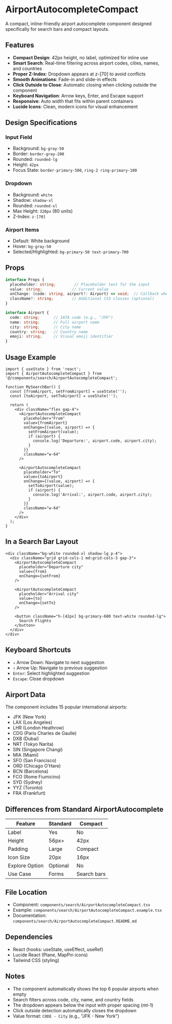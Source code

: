 # AirportAutocompleteCompact

A compact, inline-friendly airport autocomplete component designed specifically for search bars and compact layouts.

## Features

- **Compact Design**: 42px height, no label, optimized for inline use
- **Smart Search**: Real-time filtering across airport codes, cities, names, and countries
- **Proper Z-Index**: Dropdown appears at z-[70] to avoid conflicts
- **Smooth Animations**: Fade-in and slide-in effects
- **Click Outside to Close**: Automatic closing when clicking outside the component
- **Keyboard Navigation**: Arrow keys, Enter, and Escape support
- **Responsive**: Auto width that fits within parent containers
- **Lucide Icons**: Clean, modern icons for visual enhancement

## Design Specifications

### Input Field
- Background: `bg-gray-50`
- Border: `border-gray-200`
- Rounded: `rounded-lg`
- Height: `42px`
- Focus State: `border-primary-500`, `ring-2 ring-primary-100`

### Dropdown
- Background: `white`
- Shadow: `shadow-xl`
- Rounded: `rounded-xl`
- Max Height: `320px` (80 units)
- Z-Index: `z-[70]`

### Airport Items
- Default: White background
- Hover: `bg-gray-50`
- Selected/Highlighted: `bg-primary-50 text-primary-700`

## Props

```typescript
interface Props {
  placeholder: string;        // Placeholder text for the input
  value: string;             // Current value
  onChange: (code: string, airport?: Airport) => void;  // Callback when value changes
  className?: string;        // Additional CSS classes (optional)
}

interface Airport {
  code: string;      // IATA code (e.g., "JFK")
  name: string;      // Full airport name
  city: string;      // City name
  country: string;   // Country name
  emoji: string;     // Visual emoji identifier
}
```

## Usage Example

```tsx
import { useState } from 'react';
import { AirportAutocompleteCompact } from '@/components/search/AirportAutocompleteCompact';

function MySearchBar() {
  const [fromAirport, setFromAirport] = useState('');
  const [toAirport, setToAirport] = useState('');

  return (
    <div className="flex gap-4">
      <AirportAutocompleteCompact
        placeholder="From"
        value={fromAirport}
        onChange={(value, airport) => {
          setFromAirport(value);
          if (airport) {
            console.log('Departure:', airport.code, airport.city);
          }
        }}
        className="w-64"
      />

      <AirportAutocompleteCompact
        placeholder="To"
        value={toAirport}
        onChange={(value, airport) => {
          setToAirport(value);
          if (airport) {
            console.log('Arrival:', airport.code, airport.city);
          }
        }}
        className="w-64"
      />
    </div>
  );
}
```

## In a Search Bar Layout

```tsx
<div className="bg-white rounded-xl shadow-lg p-4">
  <div className="grid grid-cols-1 md:grid-cols-3 gap-3">
    <AirportAutocompleteCompact
      placeholder="Departure city"
      value={from}
      onChange={setFrom}
    />

    <AirportAutocompleteCompact
      placeholder="Arrival city"
      value={to}
      onChange={setTo}
    />

    <button className="h-[42px] bg-primary-600 text-white rounded-lg">
      Search Flights
    </button>
  </div>
</div>
```

## Keyboard Shortcuts

- `↓` Arrow Down: Navigate to next suggestion
- `↑` Arrow Up: Navigate to previous suggestion
- `Enter`: Select highlighted suggestion
- `Escape`: Close dropdown

## Airport Data

The component includes 15 popular international airports:
- JFK (New York)
- LAX (Los Angeles)
- LHR (London Heathrow)
- CDG (Paris Charles de Gaulle)
- DXB (Dubai)
- NRT (Tokyo Narita)
- SIN (Singapore Changi)
- MIA (Miami)
- SFO (San Francisco)
- ORD (Chicago O'Hare)
- BCN (Barcelona)
- FCO (Rome Fiumicino)
- SYD (Sydney)
- YYZ (Toronto)
- FRA (Frankfurt)

## Differences from Standard AirportAutocomplete

| Feature | Standard | Compact |
|---------|----------|---------|
| Label | Yes | No |
| Height | 56px+ | 42px |
| Padding | Large | Compact |
| Icon Size | 20px | 16px |
| Explore Option | Optional | No |
| Use Case | Forms | Search bars |

## File Location

- Component: `components/search/AirportAutocompleteCompact.tsx`
- Example: `components/search/AirportAutocompleteCompact.example.tsx`
- Documentation: `components/search/AirportAutocompleteCompact.README.md`

## Dependencies

- React (hooks: useState, useEffect, useRef)
- Lucide React (Plane, MapPin icons)
- Tailwind CSS (styling)

## Notes

- The component automatically shows the top 6 popular airports when empty
- Search filters across code, city, name, and country fields
- The dropdown appears below the input with proper spacing (mt-1)
- Click outside detection automatically closes the dropdown
- Value format: `CODE - City` (e.g., "JFK - New York")
